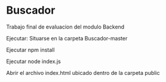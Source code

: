 # Buscador
Trabajo final de evaluacion del modulo Backend

Ejecutar:
Situarse en la carpeta Buscador-master

Ejecutar npm install

Ejecutar node index.js

Abrir el archivo index.html ubicado dentro de la carpeta public

